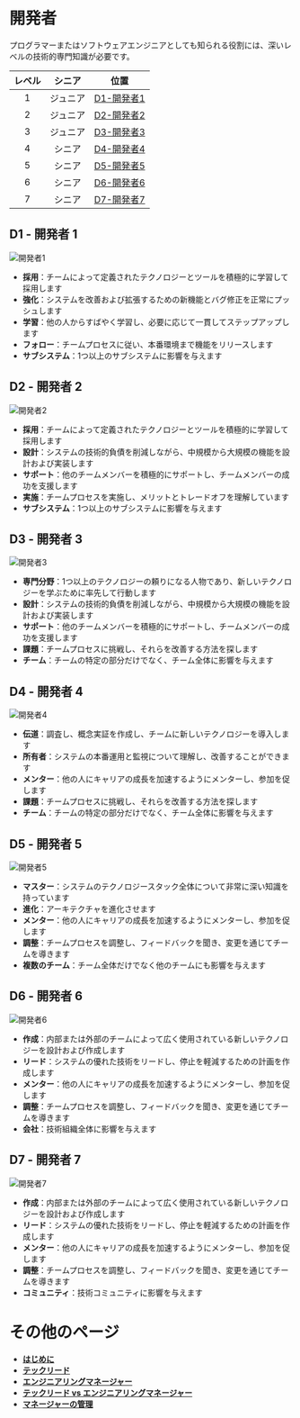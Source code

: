 # 開発者

プログラマーまたはソフトウェアエンジニアとしても知られる役割には、深いレベルの技術的専門知識が必要です。

| レベル| シニア| 位置|
|:---:|:---:|:---:|
|1|ジュニア|[D1-開発者1](#d1---開発者-1)|
|2|ジュニア|[D2-開発者2](#d2---開発者-2)|
|3|ジュニア|[D3-開発者3](#d3---開発者-3)|
|4|シニア|[D4-開発者4](#d4---開発者-4)|
|5|シニア|[D5-開発者5](#d5---開発者-5)|
|6|シニア|[D6-開発者6](#d6---開発者-6)|
|7|シニア|[D7-開発者7](#d7---開発者-7)|

## D1 - 開発者 1

![開発者1](/charts/developer-1.png)

* **採用**：チームによって定義されたテクノロジーとツールを積極的に学習して採用します
* **強化**：システムを改善および拡張するための新機能とバグ修正を正常にプッシュします
* **学習**：他の人からすばやく学習し、必要に応じて一貫してステップアップします
* **フォロー**：チームプロセスに従い、本番環境まで機能をリリースします
* **サブシステム**：1つ以上のサブシステムに影響を与えます

## D2 - 開発者 2

![開発者2](/charts/developer-2.png)

* **採用**：チームによって定義されたテクノロジーとツールを積極的に学習して採用します
* **設計**：システムの技術的負債を削減しながら、中規模から大規模の機能を設計および実装します
* **サポート**：他のチームメンバーを積極的にサポートし、チームメンバーの成功を支援します
* **実施**：チームプロセスを実施し、メリットとトレードオフを理解しています
* **サブシステム**：1つ以上のサブシステムに影響を与えます

## D3 - 開発者 3

![開発者3](/charts/developer-3.png)

* **専門分野**：1つ以上のテクノロジーの頼りになる人物であり、新しいテクノロジーを学ぶために率先して行動します
* **設計**：システムの技術的負債を削減しながら、中規模から大規模の機能を設計および実装します
* **サポート**：他のチームメンバーを積極的にサポートし、チームメンバーの成功を支援します
* **課題**：チームプロセスに挑戦し、それらを改善する方法を探します
* **チーム**：チームの特定の部分だけでなく、チーム全体に影響を与えます

## D4 - 開発者 4

![開発者4](/charts/developer-4.png)

* **伝道**：調査し、概念実証を作成し、チームに新しいテクノロジーを導入します
* **所有者**：システムの本番運用と監視について理解し、改善することができます
* **メンター**：他の人にキャリアの成長を加速するようにメンターし、参加を促します
* **課題**：チームプロセスに挑戦し、それらを改善する方法を探します
* **チーム**：チームの特定の部分だけでなく、チーム全体に影響を与えます

## D5 - 開発者 5

![開発者5](/charts/developer-5.png)

* **マスター**：システムのテクノロジースタック全体について非常に深い知識を持っています
* **進化**：アーキテクチャを進化させます
* **メンター**：他の人にキャリアの成長を加速するようにメンターし、参加を促します
* **調整**：チームプロセスを調整し、フィードバックを聞き、変更を通じてチームを導きます
* **複数のチーム**：チーム全体だけでなく他のチームにも影響を与えます

## D6 - 開発者 6

![開発者6](/charts/developer-6.png)

* **作成**：内部または外部のチームによって広く使用されている新しいテクノロジーを設計および作成します
* **リード**：システムの優れた技術をリードし、停止を軽減するための計画を作成します
* **メンター**：他の人にキャリアの成長を加速するようにメンターし、参加を促します
* **調整**：チームプロセスを調整し、フィードバックを聞き、変更を通じてチームを導きます
* **会社**：技術組織全体に影響を与えます

## D7 - 開発者 7

![開発者7](/charts/developer-7.png)

* **作成**：内部または外部のチームによって広く使用されている新しいテクノロジーを設計および作成します
* **リード**：システムの優れた技術をリードし、停止を軽減するための計画を作成します
* **メンター**：他の人にキャリアの成長を加速するようにメンターし、参加を促します
* **調整**：チームプロセスを調整し、フィードバックを聞き、変更を通じてチームを導きます
* **コミュニティ**：技術コミュニティに影響を与えます

# その他のページ

* [**はじめに**](README.md)
* [**テックリード**](TechLead.md)
* [**エンジニアリングマネージャー**](EngineeringManager.md)
* [**テックリード vs エンジニアリングマネージャー**](TechLead-EngineeringManager.md)
* [**マネージャーの管理**](Managing-Managers.md)
